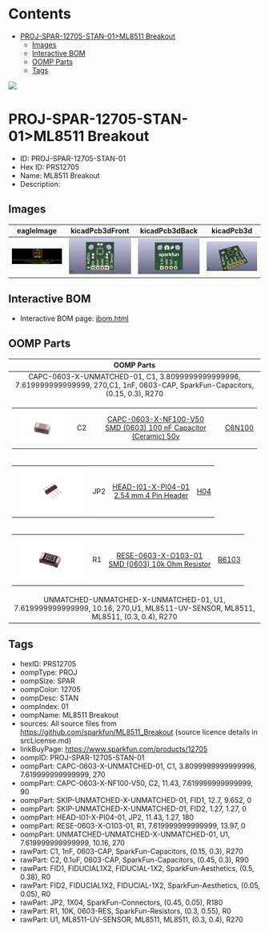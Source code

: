 



Contents
========

* [PROJ-SPAR-12705-STAN-01>ML8511 Breakout](#proj-spar-12705-stan-01ml8511-breakout)
	* [Images](#images)
	* [Interactive BOM](#interactive-bom)
	* [OOMP Parts](#oomp-parts)
	* [Tags](#tags)
  
![][im]
# PROJ-SPAR-12705-STAN-01>ML8511 Breakout

- ID: PROJ-SPAR-12705-STAN-01
- Hex ID: PRS12705
- Name: ML8511 Breakout
- Description: 

## Images
  
  

|eagleImage|kicadPcb3dFront|kicadPcb3dBack|kicadPcb3d|
| :---: | :---: | :---: | :---: |
|[![eagleImage](eagleImage_140.png)](eagleImage_600.png)|[![kicadPcb3dFront](kicadPcb3dFront_140.png)](kicadPcb3dFront_600.png)|[![kicadPcb3dBack](kicadPcb3dBack_140.png)](kicadPcb3dBack_600.png)|[![kicadPcb3d](kicadPcb3d_140.png)](kicadPcb3d_600.png)|

## Interactive BOM

- Interactive BOM page: [ibom.html](kicad/bom/ibom.html)

## OOMP Parts
  

|OOMP Parts|
| :---: |
|CAPC-0603-X-UNMATCHED-01, C1, 3.8099999999999996, 7.619999999999999, 270,C1, 1nF, 0603-CAP, SparkFun-Capacitors, (0.15, 0.3), R270|
|<table><tr><td>![CAPC-0603-X-NF100-V50](https://raw.githubusercontent.com/oomlout/oomlout_OOMP_parts/main/CAPC-0603-X-NF100-V50/image_140.jpg)</td><td> C2</td><td>[CAPC-0603-X-NF100-V50<br>SMD (0603) 100 nF Capacitor (Ceramic) 50v](https://github.com/oomlout/oomlout_OOMP_parts/tree/main/CAPC-0603-X-NF100-V50/)</td><td>[C6N100](https://github.com/oomlout/oomlout_OOMP_parts/tree/main/CAPC-0603-X-NF100-V50/)</td></tr></table>|
|<table><tr><td>![HEAD-I01-X-PI04-01](https://raw.githubusercontent.com/oomlout/oomlout_OOMP_parts/main/HEAD-I01-X-PI04-01/image_140.jpg)</td><td> JP2</td><td>[HEAD-I01-X-PI04-01<br>2.54 mm 4 Pin Header](https://github.com/oomlout/oomlout_OOMP_parts/tree/main/HEAD-I01-X-PI04-01/)</td><td>[H04](https://github.com/oomlout/oomlout_OOMP_parts/tree/main/HEAD-I01-X-PI04-01/)</td></tr></table>|
|<table><tr><td>![RESE-0603-X-O103-01](https://raw.githubusercontent.com/oomlout/oomlout_OOMP_parts/main/RESE-0603-X-O103-01/image_140.jpg)</td><td> R1</td><td>[RESE-0603-X-O103-01<br>SMD (0603) 10k Ohm Resistor](https://github.com/oomlout/oomlout_OOMP_parts/tree/main/RESE-0603-X-O103-01/)</td><td>[R6103](https://github.com/oomlout/oomlout_OOMP_parts/tree/main/RESE-0603-X-O103-01/)</td></tr></table>|
|UNMATCHED-UNMATCHED-X-UNMATCHED-01, U1, 7.619999999999999, 10.16, 270,U1, ML8511-UV-SENSOR, ML8511, ML8511, (0.3, 0.4), R270|

## Tags

- hexID: PRS12705
- oompType: PROJ
- oompSize: SPAR
- oompColor: 12705
- oompDesc: STAN
- oompIndex: 01
- oompName: ML8511 Breakout
- sources: All source files from https://github.com/sparkfun/ML8511_Breakout (source licence details in srcLicense.md)
- linkBuyPage: https://www.sparkfun.com/products/12705
- oompID: PROJ-SPAR-12705-STAN-01
- oompPart: CAPC-0603-X-UNMATCHED-01, C1, 3.8099999999999996, 7.619999999999999, 270
- oompPart: CAPC-0603-X-NF100-V50, C2, 11.43, 7.619999999999999, 90
- oompPart: SKIP-UNMATCHED-X-UNMATCHED-01, FID1, 12.7, 9.652, 0
- oompPart: SKIP-UNMATCHED-X-UNMATCHED-01, FID2, 1.27, 1.27, 0
- oompPart: HEAD-I01-X-PI04-01, JP2, 11.43, 1.27, 180
- oompPart: RESE-0603-X-O103-01, R1, 7.619999999999999, 13.97, 0
- oompPart: UNMATCHED-UNMATCHED-X-UNMATCHED-01, U1, 7.619999999999999, 10.16, 270
- rawPart: C1, 1nF, 0603-CAP, SparkFun-Capacitors, (0.15, 0.3), R270
- rawPart: C2, 0.1uF, 0603-CAP, SparkFun-Capacitors, (0.45, 0.3), R90
- rawPart: FID1, FIDUCIAL1X2, FIDUCIAL-1X2, SparkFun-Aesthetics, (0.5, 0.38), R0
- rawPart: FID2, FIDUCIAL1X2, FIDUCIAL-1X2, SparkFun-Aesthetics, (0.05, 0.05), R0
- rawPart: JP2, 1X04, SparkFun-Connectors, (0.45, 0.05), R180
- rawPart: R1, 10K, 0603-RES, SparkFun-Resistors, (0.3, 0.55), R0
- rawPart: U1, ML8511-UV-SENSOR, ML8511, ML8511, (0.3, 0.4), R270



[im]: kicadPcb3d_450.png
